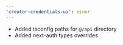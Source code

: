 ```yaml
---
'creator-credentials-ui': minor
---
```


- Added tsconfig paths for `@/api` directory
- Added next-auth types overrides
